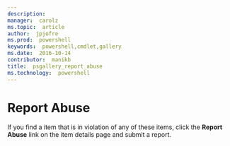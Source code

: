 ```yaml
---
description:  
manager:  carolz
ms.topic:  article
author:  jpjofre
ms.prod:  powershell
keywords:  powershell,cmdlet,gallery
ms.date:  2016-10-14
contributor:  manikb
title:  psgallery_report_abuse
ms.technology:  powershell
---
```


# Report Abuse

If you find a item that is in violation of any of these items, click the **Report Abuse** link on the item details page and submit a report.

